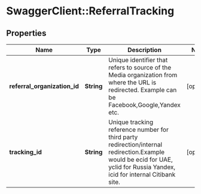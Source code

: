 # SwaggerClient::ReferralTracking

## Properties
Name | Type | Description | Notes
------------ | ------------- | ------------- | -------------
**referral_organization_id** | **String** | Unique identifier that refers to source of the Media organization from where the URL is redirected. Example can be Facebook,Google,Yandex etc. | [optional] 
**tracking_id** | **String** | Unique tracking reference number for third party redirection/internal redirection.Example would be ecid for UAE, yclid for Russia Yandex, icid for internal Citibank site. | [optional] 

